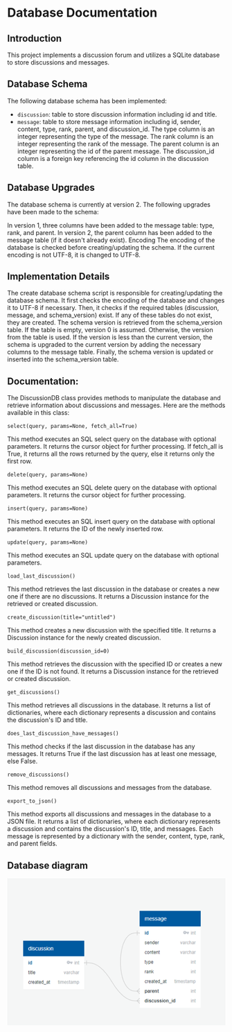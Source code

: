 # Database Documentation

## Introduction
This project implements a discussion forum and utilizes a SQLite database to store discussions and messages.

## Database Schema
The following database schema has been implemented:

- `discussion`: table to store discussion information including id and title.
- `message`: table to store message information including id, sender, content, type, rank, parent, and discussion_id. The type column is an integer representing the type of the message. The rank column is an integer representing the rank of the message. The parent column is an integer representing the id of the parent message. The discussion_id column is a foreign key referencing the id column in the discussion table.

## Database Upgrades
The database schema is currently at version 2. The following upgrades have been made to the schema:

In version 1, three columns have been added to the message table: type, rank, and parent.
In version 2, the parent column has been added to the message table (if it doesn't already exist).
Encoding
The encoding of the database is checked before creating/updating the schema. If the current encoding is not UTF-8, it is changed to UTF-8.

## Implementation Details
The create database schema script is responsible for creating/updating the database schema. It first checks the encoding of the database and changes it to UTF-8 if necessary. Then, it checks if the required tables (discussion, message, and schema_version) exist. If any of these tables do not exist, they are created. The schema version is retrieved from the schema_version table. If the table is empty, version 0 is assumed. Otherwise, the version from the table is used. If the version is less than the current version, the schema is upgraded to the current version by adding the necessary columns to the message table. Finally, the schema version is updated or inserted into the schema_version table.

## Documentation:

The DiscussionDB class provides methods to manipulate the database and retrieve information about discussions and messages. Here are the methods available in this class:
```
select(query, params=None, fetch_all=True)
```

This method executes an SQL select query on the database with optional parameters. It returns the cursor object for further processing. If fetch_all is True, it returns all the rows returned by the query, else it returns only the first row.

```
delete(query, params=None)
```

This method executes an SQL delete query on the database with optional parameters. It returns the cursor object for further processing.

```
insert(query, params=None)
```

This method executes an SQL insert query on the database with optional parameters. It returns the ID of the newly inserted row.

```
update(query, params=None)
```

This method executes an SQL update query on the database with optional parameters.

```
load_last_discussion()
```

This method retrieves the last discussion in the database or creates a new one if there are no discussions. It returns a Discussion instance for the retrieved or created discussion.

```
create_discussion(title="untitled")
```

This method creates a new discussion with the specified title. It returns a Discussion instance for the newly created discussion.

```
build_discussion(discussion_id=0)
```

This method retrieves the discussion with the specified ID or creates a new one if the ID is not found. It returns a Discussion instance for the retrieved or created discussion.

```
get_discussions()
```

This method retrieves all discussions in the database. It returns a list of dictionaries, where each dictionary represents a discussion and contains the discussion's ID and title.

```
does_last_discussion_have_messages()
```

This method checks if the last discussion in the database has any messages. It returns True if the last discussion has at least one message, else False.

```
remove_discussions()
```

This method removes all discussions and messages from the database.

```
export_to_json()
```

This method exports all discussions and messages in the database to a JSON file. It returns a list of dictionaries, where each dictionary represents a discussion and contains the discussion's ID, title, and messages. Each message is represented by a dictionary with the sender, content, type, rank, and parent fields.


## Database diagram
![scheme](scheme.png)